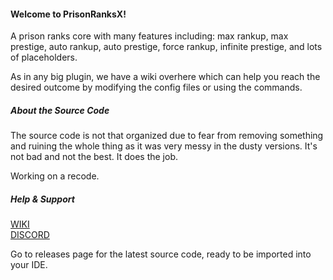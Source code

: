 #### Welcome to PrisonRanksX!

A prison ranks core with many features including: max rankup, max prestige, auto rankup, auto prestige, force rankup, infinite prestige, and lots of placeholders.  
  
As in any big plugin, we have a wiki overhere which can help you reach the desired outcome by modifying the config files or using the commands.  

##### About the Source Code

The source code is not that organized due to fear from removing something and ruining the whole thing as it was very messy in the dusty versions. It's not bad and not the best. It does the job.

Working on a recode.  

##### Help & Support

[WIKI](https://github.com/TheGaming999/PrisonRanksX/wiki)  
[DISCORD](https://discord.gg/qzkJaMU)

Go to releases page for the latest source code, ready to be imported into your IDE.
